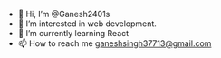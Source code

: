 - 👋 Hi, I’m @Ganesh2401s
- 👀 I’m interested in web development.
- 🌱 I’m currently learning React
- 📫 How to reach me ganeshsingh37713@gmail.com

<!---
Ganesh2401s/Ganesh2401s is a ✨ special ✨ repository because its `README.md` (this file) appears on your GitHub profile.
You can click the Preview link to take a look at your changes.
--->
